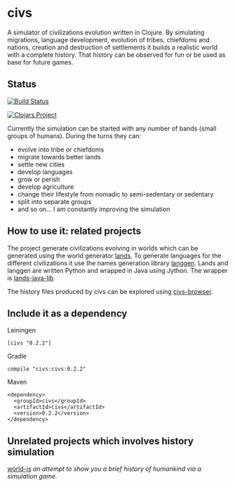 # civs

A simulator of civilizations evolution written in Clojure. By simulating migrations, language development, evolution of tribes, chiefdoms and nations, creation and destruction of settlements it builds a realistic world with a complete history. That history can be observed for fun or be used as base for future games.

## Status

[![Build Status](https://travis-ci.org/ftomassetti/civs.svg?branch=master)](https://travis-ci.org/ftomassetti/civs)

[![Clojars Project](http://clojars.org/civs/latest-version.svg)](http://clojars.org/civs)

Currently the simulation can be started with any number of bands (small groups of humans). During the turns they can:
* evolve into tribe or chiefdoms
* migrate towards better lands
* settle new cities
* develop languages
* grow or perish
* develop agriculture
* change their lifestyle from nomadic to semi-sedentary or sedentary
* split into separate groups
* and so on... I am constantly improving the simulation

## How to use it: related projects

The project generate civilizations evolving in worlds which can be generated using the world generator [lands](https://github.com/ftomassetti/lands).
To generate languages for the different civilizations it use the names generation library [langgen](https://github.com/ftomassetti/langgen). 
Lands and langgen are written Python and wrapped in Java using Jython. The wrapper is [lands-java-lib](https://github.com/ftomassetti/lands-java-lib). 

The history files produced by civs can be explored using [civs-browser](https://github.com/ftomassetti/civs-browser).

## Include it as a dependency

Leiningen

```
[civs "0.2.2"]
```

Gradle

```
compile "civs:civs:0.2.2"
```

Maven

```
<dependency>
  <groupId>civs</groupId>
  <artifactId>civs</artifactId>
  <version>0.2.2</version>
</dependency>
```

## Unrelated projects which involves history simulation

[world-js](http://anvoz.github.io/world-js/) *an attempt to show you a brief history of humankind via a simulation game.*
